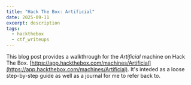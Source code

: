 ```yaml
---
title: "Hack The Box: Artificial"
date: 2025-09-11
excerpt: description
tags:
  - hackthebox
  - ctf_writeups
---
```

This blog post provides a walkthrough for the _Artificial_ machine on Hack The Box. [https://app.hackthebox.com/machines/Artificial](https://app.hackthebox.com/machines/Artificial). It's inteded as a loose step-by-step guide as well as a journal for me to refer back to.
